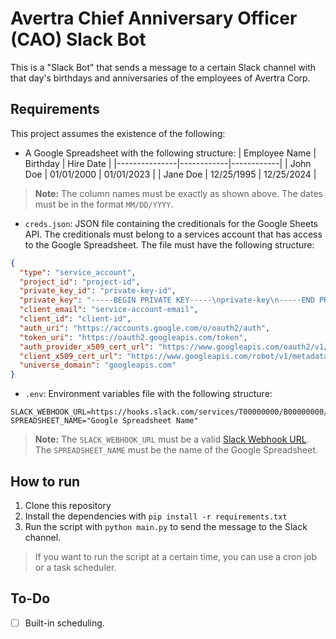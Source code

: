 # Avertra Chief Anniversary Officer (CAO) Slack Bot
This is a "Slack Bot" that sends a message to a certain Slack channel with that day's birthdays and anniversaries of the employees of Avertra Corp.

## Requirements
This project assumes the existence of the following:
- A Google Spreadsheet with the following structure:
    | Employee Name | Birthday   | Hire Date  |
    |---------------|------------|------------|
    | John Doe      | 01/01/2000 | 01/01/2023 |
    | Jane Doe      | 12/25/1995 | 12/25/2024 |
> **Note:** The column names must be exactly as shown above. The dates must be in the format `MM/DD/YYYY`.
- `creds.json`: JSON file containing the creditionals for the Google Sheets API. The creditionals must belong to a services account that has access to the Google Spreadsheet. The file must have the following structure:
```json
{
  "type": "service_account",
  "project_id": "project-id",
  "private_key_id": "private-key-id",
  "private_key": "-----BEGIN PRIVATE KEY-----\nprivate-key\n-----END PRIVATE KEY-----\n",
  "client_email": "service-account-email",
  "client_id": "client-id",
  "auth_uri": "https://accounts.google.com/o/oauth2/auth",
  "token_uri": "https://oauth2.googleapis.com/token",
  "auth_provider_x509_cert_url": "https://www.googleapis.com/oauth2/v1/certs",
  "client_x509_cert_url": "https://www.googleapis.com/robot/v1/metadata/x509/service-account-email",
  "universe_domain": "googleapis.com"
}
```
- `.env`: Environment variables file with the following structure:
```
SLACK_WEBHOOK_URL=https://hooks.slack.com/services/T00000000/B00000000/XXXXXXXXXXXXXXXXXXXXXXXX
SPREADSHEET_NAME="Google Spreadsheet Name"
```
> **Note:** The `SLACK_WEBHOOK_URL` must be a valid [Slack Webhook URL](https://api.slack.com/messaging/webhooks). The `SPREADSHEET_NAME` must be the name of the Google Spreadsheet.

## How to run
1. Clone this repository
2. Install the dependencies with `pip install -r requirements.txt`
3. Run the script with `python main.py` to send the message to the Slack channel.
> If you want to run the script at a certain time, you can use a cron job or a task scheduler.

## To-Do
- [ ] Built-in scheduling.